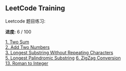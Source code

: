 ## LeetCode Training

Leetcode 题目练习:

**进度:** 6 / 100

[1. Two Sum](https://leetcode.com/problems/two-sum/)  
[2. Add Two Numbers](https://leetcode.com/problems/add-two-numbers/)  
[3. Longest Substring Without Repeating Characters](https://leetcode.com/problems/longest-substring-without-repeating-characters/)  
[5. Longest Palindromic Substring](https://leetcode.com/problems/longest-palindromic-substring/)
[6. ZigZag Conversion](https://leetcode.com/problems/zigzag-conversion/)  
[13. Roman to Integer](https://leetcode.com/problems/roman-to-integer/)    